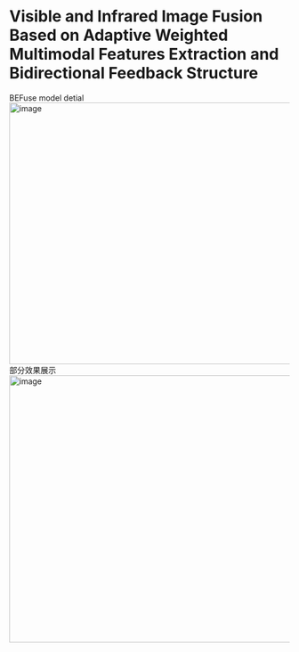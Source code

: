 # Visible and Infrared Image Fusion Based on Adaptive Weighted Multimodal Features Extraction and Bidirectional Feedback Structure
BEFuse model detial
<img width="1298" height="470" alt="image" src="https://github.com/user-attachments/assets/53cf1cbb-e834-4396-9be9-60b75ce15027" />
部分效果展示
<img width="640" height="480" alt="image" src="https://github.com/user-attachments/assets/f6d538d0-8de1-4643-99dd-9b1c326fcd98" />

